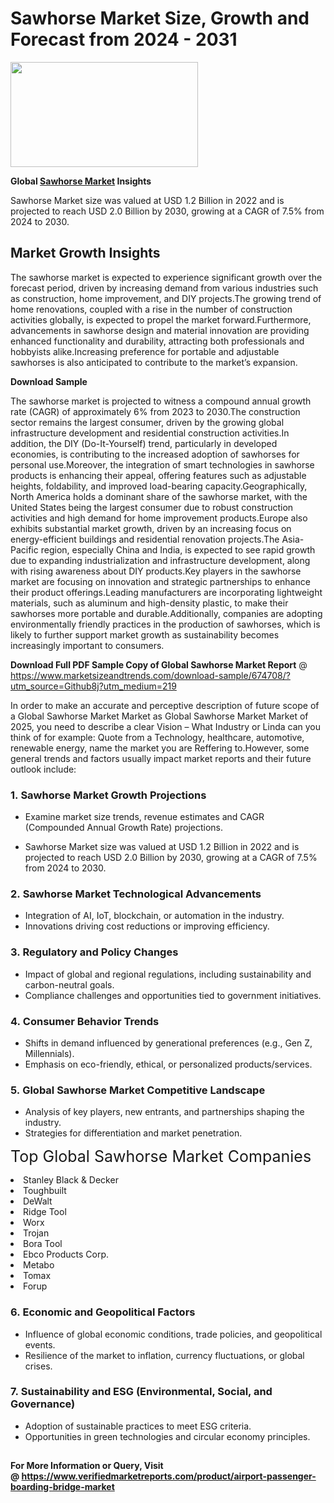 <H1>Sawhorse Market Size, Growth and Forecast from 2024 - 2031</H1><img class="aligncenter size-medium wp-image-584254" src="https://thirdeyenews.in/wp-content/uploads/2024/09/Global-Market-Research-300x168.jpeg" alt="" width="300" height="168" /><p><strong>Global&nbsp;<a href="https://www.marketsizeandtrends.com/download-sample/674708/?utm_source=Github8j?utm_medium=219">Sawhorse Market</a> Insights</strong></p><p>Sawhorse Market size was valued at USD 1.2 Billion in 2022 and is projected to reach USD 2.0 Billion by 2030, growing at a CAGR of 7.5% from 2024 to 2030.</p><p><h2>Market Growth Insights</h2> <p>The sawhorse market is expected to experience significant growth over the forecast period, driven by increasing demand from various industries such as construction, home improvement, and DIY projects.The growing trend of home renovations, coupled with a rise in the number of construction activities globally, is expected to propel the market forward.Furthermore, advancements in sawhorse design and material innovation are providing enhanced functionality and durability, attracting both professionals and hobbyists alike.Increasing preference for portable and adjustable sawhorses is also anticipated to contribute to the market’s expansion.</p> <p><strong>Download Sample</strong></p> <p>The sawhorse market is projected to witness a compound annual growth rate (CAGR) of approximately 6% from 2023 to 2030.The construction sector remains the largest consumer, driven by the growing global infrastructure development and residential construction activities.In addition, the DIY (Do-It-Yourself) trend, particularly in developed economies, is contributing to the increased adoption of sawhorses for personal use.Moreover, the integration of smart technologies in sawhorse products is enhancing their appeal, offering features such as adjustable heights, foldability, and improved load-bearing capacity.Geographically, North America holds a dominant share of the sawhorse market, with the United States being the largest consumer due to robust construction activities and high demand for home improvement products.Europe also exhibits substantial market growth, driven by an increasing focus on energy-efficient buildings and residential renovation projects.The Asia-Pacific region, especially China and India, is expected to see rapid growth due to expanding industrialization and infrastructure development, along with rising awareness about DIY products.Key players in the sawhorse market are focusing on innovation and strategic partnerships to enhance their product offerings.Leading manufacturers are incorporating lightweight materials, such as aluminum and high-density plastic, to make their sawhorses more portable and durable.Additionally, companies are adopting environmentally friendly practices in the production of sawhorses, which is likely to further support market growth as sustainability becomes increasingly important to consumers.<p><span class=""><strong>Download Full PDF Sample Copy of Global Sawhorse Market Report</strong> @ <a href="https://www.marketsizeandtrends.com/download-sample/674708/?utm_source=Github8j?utm_medium=219" target="_blank">https://www.marketsizeandtrends.com/download-sample/674708/?utm_source=Github8j?utm_medium=219</a></span></p><p>In order to make an accurate and perceptive description of future scope of a Global&nbsp;Sawhorse Market Market as Global&nbsp;Sawhorse Market Market of 2025, you need to describe a clear Vision &ndash; What Industry or Linda can you think of for example: Quote from a Technology, healthcare, automotive, renewable energy, name the market you are Reffering to.However, some general trends and factors usually impact market reports and their future outlook include:</p><h3>1.&nbsp;<strong>Sawhorse Market Growth Projections</strong></h3><ul><li>Examine market size trends, revenue estimates and CAGR (Compounded Annual Growth Rate) projections.</li><li><p>Sawhorse Market size was valued at USD 1.2 Billion in 2022 and is projected to reach USD 2.0 Billion by 2030, growing at a CAGR of 7.5% from 2024 to 2030.</p></li></ul><h3>2.&nbsp;<strong>Sawhorse Market Technological Advancements</strong></h3><ul><li>Integration of AI, IoT, blockchain, or automation in the industry.</li><li>Innovations driving cost reductions or improving efficiency.</li></ul><h3>3.&nbsp;<strong>Regulatory and Policy Changes</strong></h3><ul><li>Impact of global and regional regulations, including sustainability and carbon-neutral goals.</li><li>Compliance challenges and opportunities tied to government initiatives.</li></ul><h3>4.&nbsp;<strong>Consumer Behavior Trends</strong></h3><ul><li>Shifts in demand influenced by generational preferences (e.g., Gen Z, Millennials).</li><li>Emphasis on eco-friendly, ethical, or personalized products/services.</li></ul><h3>5.&nbsp;<strong>Global Sawhorse Market Competitive Landscape</strong></h3><ul><li>Analysis of key players, new entrants, and partnerships shaping the industry.</li><li>Strategies for differentiation and market penetration.</li></ul><p data-pm-slice="1 1 []"><span style="color: inherit; font-family: inherit; font-size: 25px;">Top Global Sawhorse Market Companies</span></p><div class="" data-test-id=""><p><li>Stanley Black & Decker</li><li> Toughbuilt</li><li> DeWalt</li><li> Ridge Tool</li><li> Worx</li><li> Trojan</li><li> Bora Tool</li><li> Ebco Products Corp.</li><li> Metabo</li><li> Tomax</li><li> Forup</li></p></div><h3>6.&nbsp;<strong>Economic and Geopolitical Factors</strong></h3><ul><li>Influence of global economic conditions, trade policies, and geopolitical events.</li><li>Resilience of the market to inflation, currency fluctuations, or global crises.</li></ul><h3>7.&nbsp;<strong>Sustainability and ESG (Environmental, Social, and Governance)</strong></h3><ul><li>Adoption of sustainable practices to meet ESG criteria.</li><li>Opportunities in green technologies and circular economy principles.</li></ul><h2><strong style="font-size: 14px;">For More Information or Query, Visit @&nbsp;</strong><a style="background-color: #ffffff; font-size: 14px;" href="https://www.marketsizeandtrends.com/report/sawhorse-market/" target="_blank">https://www.verifiedmarketreports.com/product/airport-passenger-boarding-bridge-market</a></h2>